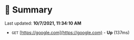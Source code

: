 # 📖 Summary
Last updated: **10/7/2021, 11:34:10 AM**

- `GET` [https://google.com](https://google.com) - **Up** (137ms)
